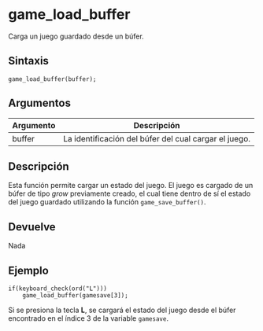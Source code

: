 # game_load_buffer

Carga un juego guardado desde un búfer.

## Sintaxis

  
```gml  
game_load_buffer(buffer);  
```  

## Argumentos

Argumento|Descripción|  
---|---|  
buffer|La identificación del búfer del cual cargar el juego.|  

## Descripción

Esta función permite cargar un estado del juego. El juego es cargado de un búfer de tipo _grow_ previamente creado, el cual tiene dentro de sí el estado del juego guardado utilizando la función `game_save_buffer()`.

## Devuelve

Nada

## Ejemplo

  
```gml  
if(keyboard_check(ord("L")))  
    game_load_buffer(gamesave[3]);  
```  
Si se presiona la tecla **L**, se cargará el estado del juego desde el búfer encontrado en el índice 3 de la variable `gamesave`.